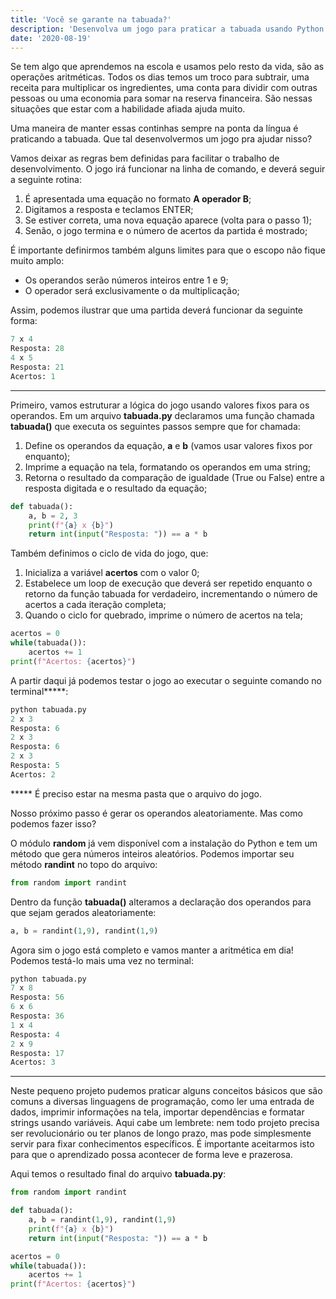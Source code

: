 ```yaml
---
title: 'Você se garante na tabuada?'
description: 'Desenvolva um jogo para praticar a tabuada usando Python.'
date: '2020-08-19'
---
```


Se tem algo que aprendemos na escola e usamos pelo resto da vida, são as operações aritméticas. Todos os dias temos um troco para subtrair, uma receita para multiplicar os ingredientes, uma conta para dividir com outras pessoas ou uma economia para somar na reserva financeira. São nessas situações que estar com a habilidade afiada ajuda muito.

Uma maneira de manter essas continhas sempre na ponta da língua é praticando a tabuada. Que tal desenvolvermos um jogo pra ajudar nisso?

Vamos deixar as regras bem definidas para facilitar o trabalho de desenvolvimento. O jogo irá funcionar na linha de comando, e deverá seguir a seguinte rotina:

1. É apresentada uma equação no formato **A operador B**;
2. Digitamos a resposta e teclamos ENTER;
3. Se estiver correta, uma nova equação aparece (volta para o passo 1);
4. Senão, o jogo termina e o número de acertos da partida é mostrado;

É importante definirmos também alguns limites para que o escopo não fique muito amplo:

- Os operandos serão números inteiros entre 1 e 9;
- O operador será exclusivamente o da multiplicação;

Assim, podemos ilustrar que uma partida deverá funcionar da seguinte forma:

```python
7 x 4
Resposta: 28
4 x 5
Resposta: 21
Acertos: 1
```

---

Primeiro, vamos estruturar a lógica do jogo usando valores fixos para os operandos. Em um arquivo **tabuada.py** declaramos uma função chamada **tabuada()** que executa os seguintes passos sempre que for chamada:

1. Define os operandos da equação, **a** e **b** (vamos usar valores fixos por enquanto);
2. Imprime a equação na tela, formatando os operandos em uma string;
3. Retorna o resultado da comparação de igualdade (True ou False) entre a resposta digitada e o resultado da equação;

```python
def tabuada():
    a, b = 2, 3
    print(f"{a} x {b}")
    return int(input("Resposta: ")) == a * b
```

Também definimos o ciclo de vida do jogo, que:

1. Inicializa a variável **acertos** com o valor 0;
2. Estabelece um loop de execução que deverá ser repetido enquanto o retorno da função tabuada for verdadeiro, incrementando o número de acertos a cada iteração completa;
3. Quando o ciclo for quebrado, imprime o número de acertos na tela;

```python
acertos = 0
while(tabuada()):
    acertos += 1
print(f"Acertos: {acertos}")
```

A partir daqui já podemos testar o jogo ao executar o seguinte comando no terminal*****:

```python
python tabuada.py
2 x 3
Resposta: 6
2 x 3
Resposta: 6
2 x 3
Resposta: 5
Acertos: 2
```

***** É preciso estar na mesma pasta que o arquivo do jogo.

Nosso próximo passo é gerar os operandos aleatoriamente. Mas como podemos fazer isso?

O módulo **random** já vem disponível com a instalação do Python e tem um método que gera números inteiros aleatórios. Podemos importar seu método **randint** no topo do arquivo:

```python
from random import randint
```

Dentro da função **tabuada()** alteramos a declaração dos operandos para que sejam gerados aleatoriamente:

```python
a, b = randint(1,9), randint(1,9)
```

Agora sim o jogo está completo e vamos manter a aritmética em dia! Podemos testá-lo mais uma vez no terminal:

```python
python tabuada.py
7 x 8
Resposta: 56
6 x 6
Resposta: 36
1 x 4
Resposta: 4
2 x 9
Resposta: 17
Acertos: 3
```

---

Neste pequeno projeto pudemos praticar alguns conceitos básicos que são comuns a diversas linguagens de programação, como ler uma entrada de dados, imprimir informações na tela, importar dependências e formatar strings usando variáveis. Aqui cabe um lembrete: nem todo projeto precisa ser revolucionário ou ter planos de longo prazo, mas pode simplesmente servir para fixar conhecimentos específicos. É importante aceitarmos isto para que o aprendizado possa acontecer de forma leve e prazerosa.

Aqui temos o resultado final do arquivo **tabuada.py**:

```python
from random import randint

def tabuada():
    a, b = randint(1,9), randint(1,9)
    print(f"{a} x {b}")
    return int(input("Resposta: ")) == a * b

acertos = 0
while(tabuada()):
    acertos += 1
print(f"Acertos: {acertos}")
```
